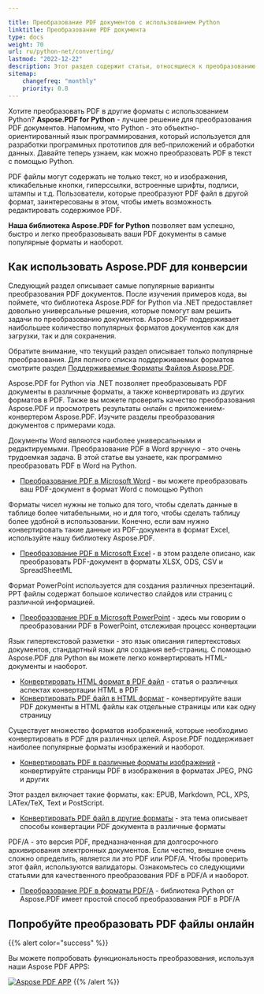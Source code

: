 ```yaml
---

title: Преобразование PDF документов с использованием Python
linktitle: Преобразование PDF документа
type: docs
weight: 70
url: ru/python-net/converting/
lastmod: "2022-12-22"
description: Этот раздел содержит статьи, относящиеся к преобразованию PDF документов в различные форматы и наоборот с использованием Python API.
sitemap:
    changefreq: "monthly"
    priority: 0.8
---
```


Хотите преобразовать PDF в другие форматы с использованием Python? **Aspose.PDF for Python** - лучшее решение для преобразования PDF документов. Напомним, что Python - это объектно-ориентированный язык программирования, который используется для разработки программных прототипов для веб-приложений и обработки данных. Давайте теперь узнаем, как можно преобразовать PDF в текст с помощью Python.

PDF файлы могут содержать не только текст, но и изображения, кликабельные кнопки, гиперссылки, встроенные шрифты, подписи, штампы и т.д. Пользователи, которые преобразуют PDF файл в другой формат, заинтересованы в этом, чтобы иметь возможность редактировать содержимое PDF.

**Наша библиотека Aspose.PDF for Python** позволяет вам успешно, быстро и легко преобразовывать ваши PDF документы в самые популярные форматы и наоборот.

## Как использовать Aspose.PDF для конверсии

Следующий раздел описывает самые популярные варианты преобразования PDF документов.
После изучения примеров кода, вы поймете, что библиотека Aspose.PDF for Python via .NET предоставляет довольно универсальные решения, которые помогут вам решить задачи по преобразованию документов.
Aspose.PDF поддерживает наибольшее количество популярных форматов документов как для загрузки, так и для сохранения.

Обратите внимание, что текущий раздел описывает только популярные преобразования.
Для полного списка поддерживаемых форматов смотрите раздел [Поддерживаемые Форматы Файлов Aspose.PDF](https://docs.aspose.com/pdf/python-net/supported-file-formats/).

Aspose.PDF for Python via .NET позволяет преобразовывать PDF документы в различные форматы, а также конвертировать из других форматов в PDF. Также вы можете проверить качество преобразования Aspose.PDF и просмотреть результаты онлайн с приложением-конвертером Aspose.PDF. Изучите разделы преобразования документов с примерами кода.

Документы Word являются наиболее универсальными и редактируемыми.
 Преобразование PDF в Word вручную - это очень трудоемкая задача. В этой статье вы узнаете, как программно преобразовать PDF в Word на Python.

- [Преобразование PDF в Microsoft Word](/pdf/python-net/convert-pdf-to-word/) - вы можете преобразовать ваш PDF-документ в формат Word с помощью Python

Форматы чисел нужны не только для того, чтобы сделать данные в таблице более читабельными, но и для того, чтобы сделать таблицу более удобной в использовании. Конечно, если вам нужно конвертировать такие данные из PDF-документа в формат Excel, используйте нашу библиотеку Aspose.PDF.

- [Преобразование PDF в Microsoft Excel](/pdf/python-net/convert-pdf-to-excel/) - в этом разделе описано, как преобразовать PDF-документ в форматы XLSX, ODS, CSV и SpreadSheetML

Формат PowerPoint используется для создания различных презентаций. PPT файлы содержат большое количество слайдов или страниц с различной информацией.

- [Преобразование PDF в Microsoft PowerPoint](/pdf/python-net/convert-pdf-to-powerpoint/) - здесь мы говорим о преобразовании PDF в PowerPoint, отслеживая процесс конвертации

Язык гипертекстовой разметки - это язык описания гипертекстовых документов, стандартный язык для создания веб-страниц. С помощью Aspose.PDF для Python вы можете легко конвертировать HTML-документы и наоборот.

- [Конвертировать HTML формат в PDF файл](/pdf/python-net/convert-html-to-pdf/) - статья о различных аспектах конвертации HTML в PDF
- [Конвертировать PDF файл в HTML формат](/pdf/python-net/convert-pdf-to-html/) - конвертируйте ваши PDF документы в HTML файлы как отдельные страницы или как одну страницу

Существует множество форматов изображений, которые необходимо конвертировать в PDF для различных целей. Aspose.PDF поддерживает наиболее популярные форматы изображений и наоборот.

- [Конвертировать PDF в различные форматы изображений](/pdf/python-net/convert-pdf-to-images-format/) - конвертируйте страницы PDF в изображения в форматах JPEG, PNG и других

Этот раздел включает такие форматы, как: EPUB, Markdown, PCL, XPS, LATex/TeX, Text и PostScript.

- [Конвертировать PDF файл в другие форматы](/pdf/python-net/convert-pdf-to-other-files/) - эта тема описывает способы конвертации PDF документа в различные форматы

PDF/A - это версия PDF, предназначенная для долгосрочного архивирования электронных документов. Если честно, внешне очень сложно определить, является ли это PDF или PDF/A. Чтобы проверить этот файл, используются валидаторы. Ознакомьтесь со следующими статьями для качественного преобразования PDF в PDF/A и наоборот.

- [Преобразование PDF в форматы PDF/A](/pdf/python-net/convert-pdf-to-pdfa/) - библиотека Python от Aspose.PDF имеет простой способ преобразования PDF в PDF/A

## Попробуйте преобразовать PDF файлы онлайн

{{% alert color="success" %}}

Вы можете попробовать функциональность преобразования, используя наши Aspose PDF APPS:

[![Aspose PDF APP](app.png)](https://products.aspose.app/pdf/conversion)
{{% /alert %}}